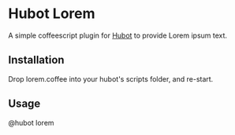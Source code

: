 Hubot Lorem
===========

A simple coffeescript plugin for [Hubot](https://github.com/github/hubot) to provide Lorem ipsum text.

## Installation
Drop lorem.coffee into your hubot's scripts folder, and re-start.

## Usage
@hubot lorem
